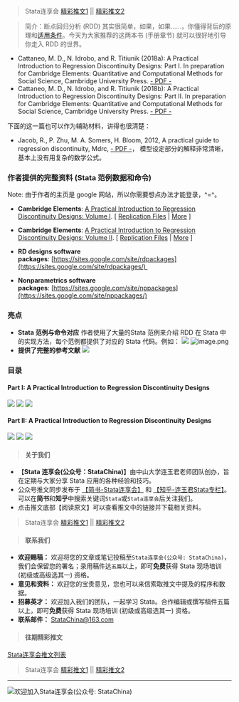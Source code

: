> Stata连享会 [精彩推文1](https://gitee.com/arlionn/stata_training/blob/master/README.md)  || [精彩推文2](https://github.com/arlionn/stata/blob/master/README.md)



> 简介：断点回归分析 (RDD) 其实很简单，如果，如果……，你懂得背后的原理和[适用条件](http://ies.ed.gov/ncee/wwc/pdf/wwc_rd.pdf)。今天为大家推荐的这两本书 (手册章节) 就可以很好地引导你走入 RDD 的世界。
- Cattaneo, M. D., N. Idrobo, and R. Titiunik (2018a): A Practical Introduction to Regression Discontinuity Designs: Part I. In preparation for Cambridge Elements: Quantitative and Computational Methods for Social Science, Cambridge University Press. [- PDF -](http://www-personal.umich.edu/~titiunik/books/CattaneoIdroboTitiunik2018-Cambridge-Vol1.pdf)
- Cattaneo, M. D., N. Idrobo, and R. Titiunik (2018b): A Practical Introduction to Regression Discontinuity Designs: Part II. In preparation for Cambridge Elements: Quantitative and Computational Methods for Social Science, Cambridge University Press. [- PDF -](http://www-personal.umich.edu/~titiunik/books/CattaneoIdroboTitiunik2018-Cambridge-Vol2.pdf)

下面的这一篇也可以作为辅助材料，讲得也很清楚：
- Jacob, R., P. Zhu, M. A. Somers, H. Bloom, 2012, A practical guide to regression discontinuity, Mdrc, [- PDF -](https://www.mdrc.org/sites/default/files/RDD%20Guide_Full%20rev%202016_0.pdf)， 模型设定部分的解释非常清晰，基本上没有用复杂的数学公式。

### 作者提供的完整资料 (Stata 范例数据和命令)

Note: 由于作者的主页是 google 网站，所以你需要想点办法才能登录，\^=\^。

- **Cambridge Elements**: [A Practical Introduction to Regression Discontinuity Designs: Volume I](http://www.umich.edu/~cattaneo/books/Cattaneo-Idrobo-Titiunik_2018_Cambridge-Vol1.pdf). [ [Replication Files](https://sites.google.com/site/rdpackages/replication/cit-2018-cambridge) | [More](https://sites.google.com/site/matiasdcattaneo/publications) ]

- **Cambridge Elements**: [A Practical Introduction to Regression Discontinuity Designs: Volume II](http://www.umich.edu/~cattaneo/books/Cattaneo-Idrobo-Titiunik_2018_Cambridge-Vol2.pdf). [ [Replication Files](https://sites.google.com/site/rdpackages/replication/cit-2018-cambridge) | [More](https://sites.google.com/site/matiasdcattaneo/publications) ]

- **RD designs software packages**: [https://sites.google.com/site/rdpackages](https://sites.google.com/site/rdpackages/) 

- **Nonparametrics software packages**: [https://sites.google.com/site/nppackages](https://sites.google.com/site/nppackages/)


### 亮点
- **Stata 范例与命令对应**
作者使用了大量的Stata 范例来介绍 RDD 在 Stata 中的实现方法，每个范例都提供了对应的 Stata 代码。例如：
![](https://upload-images.jianshu.io/upload_images/7692714-422d77579ac82e93.png?imageMogr2/auto-orient/strip%7CimageView2/2/w/1240)
![image.png](https://upload-images.jianshu.io/upload_images/7692714-36850786c90df60e.png?imageMogr2/auto-orient/strip%7CimageView2/2/w/1240)
- **提供了完整的参考文献**
![](https://upload-images.jianshu.io/upload_images/7692714-014ba79b508d86c4.png?imageMogr2/auto-orient/strip%7CimageView2/2/w/1240)





### 目录
#### **Part I:** A Practical Introduction to Regression Discontinuity Designs
![](https://upload-images.jianshu.io/upload_images/7692714-84717a4dae88a8bd.png?imageMogr2/auto-orient/strip%7CimageView2/2/w/1240)
![](https://upload-images.jianshu.io/upload_images/7692714-a24d7c008ddfb360.png?imageMogr2/auto-orient/strip%7CimageView2/2/w/1240)
![](https://upload-images.jianshu.io/upload_images/7692714-938d598a83c5dfcb.png?imageMogr2/auto-orient/strip%7CimageView2/2/w/1240)


#### **Part II:** A Practical Introduction to Regression Discontinuity Designs
![](https://upload-images.jianshu.io/upload_images/7692714-2d13e87eabbb788f.png?imageMogr2/auto-orient/strip%7CimageView2/2/w/1240)
![](https://upload-images.jianshu.io/upload_images/7692714-6cdde6be6fa613c3.png?imageMogr2/auto-orient/strip%7CimageView2/2/w/1240)
![](https://upload-images.jianshu.io/upload_images/7692714-693ce95d2ef7798e.png?imageMogr2/auto-orient/strip%7CimageView2/2/w/1240)



>#### 关于我们

- 【**Stata 连享会(公众号：StataChina)**】由中山大学连玉君老师团队创办，旨在定期与大家分享 Stata 应用的各种经验和技巧。
- 公众号推文同步发布于 [【简书-Stata连享会】](https://www.jianshu.com/u/69a30474ef33) 和 [【知乎-连玉君Stata专栏】](https://zhuanlan.zhihu.com/arlion)。可以在**简书**和**知乎**中搜索关键词`Stata`或`Stata连享会`后关注我们。
- 点击推文底部【阅读原文】可以查看推文中的链接并下载相关资料。
> Stata连享会 [精彩推文1](https://gitee.com/arlionn/stata_training/blob/master/README.md)  || [精彩推文2](https://github.com/arlionn/stata/blob/master/README.md)


>#### 联系我们

- **欢迎赐稿：** 欢迎将您的文章或笔记投稿至`Stata连享会(公众号: StataChina)`，我们会保留您的署名；录用稿件达`五篇`以上，即可**免费**获得 Stata 现场培训 (初级或高级选其一) 资格。
- **意见和资料：** 欢迎您的宝贵意见，您也可以来信索取推文中提及的程序和数据。
- **招募英才：** 欢迎加入我们的团队，一起学习 Stata。合作编辑或撰写稿件五篇以上，即可**免费**获得 Stata 现场培训 (初级或高级选其一) 资格。
- **联系邮件：** StataChina@163.com

>#### 往期精彩推文
[Stata连享会推文列表](https://www.jianshu.com/p/de82fdc2c18a)

> Stata连享会 [精彩推文1](https://gitee.com/arlionn/stata_training/blob/master/README.md)  || [精彩推文2](https://github.com/arlionn/stata/blob/master/README.md)



---
![欢迎加入Stata连享会(公众号: StataChina)](http://upload-images.jianshu.io/upload_images/7692714-91305eafd2fd7ba4.jpg?imageMogr2/auto-orient/strip%7CimageView2/2/w/1240 "扫码关注 Stata 连享会")

